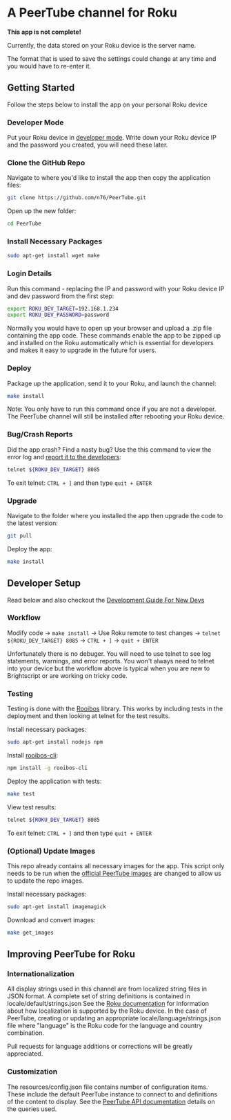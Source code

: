 # A PeerTube channel for Roku

**This app is not complete!**

Currently, the data stored on your Roku device is the server name.

The format that is used to save the settings could change at any time and
you would have to re-enter it.

## Getting Started

Follow the steps below to install the app on your personal Roku device

### Developer Mode

Put your Roku device in [developer mode](https://blog.roku.com/developer/2016/02/04/developer-setup-guide). Write down your Roku device IP and the password you created, you will need these later.

### Clone the GitHub Repo

Navigate to where you'd like to install the app then copy the application files:

```bash
git clone https://github.com/n76/PeerTube.git
```

Open up the new folder:

```bash
cd PeerTube
```

### Install Necessary Packages

```bash
sudo apt-get install wget make
```

### Login Details

Run this command - replacing the IP and password with your Roku device IP and dev password from the first step:

```bash
export ROKU_DEV_TARGET=192.168.1.234
export ROKU_DEV_PASSWORD=password
```

Normally you would have to open up your browser and upload a .zip file containing the app code. These commands enable the app to be zipped up and installed on the Roku automatically which is essential for developers and makes it easy to upgrade in the future for users.

### Deploy

Package up the application, send it to your Roku, and launch the channel:

```bash
make install
```

Note: You only have to run this command once if you are not a developer. The PeerTube channel will still be installed after rebooting your Roku device.

### Bug/Crash Reports

Did the app crash? Find a nasty bug? Use the this command to view the error log and [report it to the developers](https://github.com/n76/PeerTube/issues):

```bash
telnet ${ROKU_DEV_TARGET} 8085
```

To exit telnet: `CTRL + ]` and then type `quit + ENTER`

### Upgrade

Navigate to the folder where you installed the app then upgrade the code to the latest version:

```bash
git pull
```

Deploy the app:

```bash
make install
```

## Developer Setup

Read below and also checkout the [Development Guide For New Devs](DEVGUIDE.md)

### Workflow

Modify code -> `make install` -> Use Roku remote to test changes -> `telnet ${ROKU_DEV_TARGET} 8085` -> `CTRL + ]` -> `quit + ENTER`

Unfortunately there is no debuger. You will need to use telnet to see log statements, warnings, and error reports. You won't always need to telnet into your device but the workflow above is typical when you are new to Brightscript or are working on tricky code.

### Testing

Testing is done with the [Rooibos](https://github.com/georgejecook/rooibos/) library. This works by including tests in the deployment and then looking at telnet
for the test results.

Install necessary packages:

```bash
sudo apt-get install nodejs npm
```

Install [rooibos-cli](https://github.com/georgejecook/rooibos-cli):

```bash
npm install -g rooibos-cli
```

Deploy the application with tests:

```bash
make test
```

View test results:

```bash
telnet ${ROKU_DEV_TARGET} 8085
```

To exit telnet: `CTRL + ]` and then type `quit + ENTER`

### (Optional) Update Images

This repo already contains all necessary images for the app. This script only needs to be run when the [official PeerTube images](https://github.com/Chocobozzz/PeerTube/tree/develop/client/src/assets/images) are changed to allow us to update the repo images.

Install necessary packages:

```bash
sudo apt-get install imagemagick
```

Download and convert images:

```bash
make get_images
```

## Improving PeerTube for Roku

### Internationalization

All display strings used in this channel are from localized string files in JSON format. A complete set of string definitions is contained in locale/default/strings.json See the [Roku documentation](https://developer.roku.com/docs/developer-program/core-concepts/localization.md) for information about how localization is supported by the Roku device. In the case of PeerTube, creating or updating an appropriate locale/language/strings.json file where "language" is the Roku code for the language and country combination.

Pull requests for language additions or corrections will be greatly appreciated.

### Customization

The resources/config.json file contains number of configuration items. These include the default PeerTube instance to connect to and definitions of the content to display. See the [PeerTube API documentation](https://docs.joinpeertube.org/api-rest-reference.html) details on the queries used.
